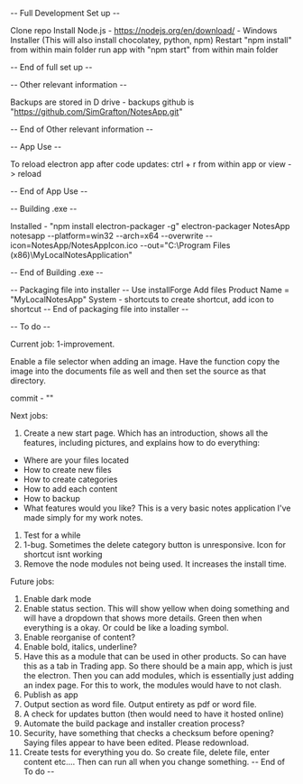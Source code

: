 -- Full Development Set up -- 

Clone repo
Install Node.js - https://nodejs.org/en/download/ - Windows Installer (This will also install chocolatey, python, npm)
Restart
"npm install" from within main folder
run app with "npm start" from within main folder

-- End of full set up --

-- Other relevant information -- 

Backups are stored in D drive - backups
github is "https://github.com/SimGrafton/NotesApp.git"

-- End of Other relevant information --


-- App Use --

To reload electron app after code updates:
ctrl + r from within app or view -> reload

-- End of App Use --

-- Building .exe --

Installed - "npm install electron-packager -g"
electron-packager NotesApp notesapp --platform=win32 --arch=x64 --overwrite --icon=NotesApp/NotesAppIcon.ico --out="C:\Program Files (x86)\MyLocalNotesApplication"

-- End of Building .exe --

-- Packaging file into installer --
Use installForge
Add files
Product Name = "MyLocalNotesApp"
System - shortcuts to create shortcut, add icon to shortcut
-- End of packaging file into installer --

-- To do --

Current job:
1-improvement. 
 
Enable a file selector when adding an image. Have the function copy the image into the documents file as well
and then set the source as that directory.

commit - 
""









Next jobs:

1. Create a new start page. Which has an introduction, shows all the features, including pictures, and explains how
to do everything:
- Where are your files located
- How to create new files
- How to create categories
- How to add each content
- How to backup
- What features would you like? This is a very basic notes application I've made simply for my work notes.

1. Test for a while
3. 1-bug. Sometimes the delete category button is unresponsive.
Icon for shortcut isnt working
2. Remove the node modules not being used. It increases the install time. 

Future jobs:
1. Enable dark mode
2. Enable status section. This will show yellow when doing something and will have a dropdown that shows more details.
Green then when everything is a okay. Or could be like a loading symbol. 
4. Enable reorganise of content?
5. Enable bold, italics, underline?
6. Have this as a module that can be used in other products. So can have this as a tab in Trading app.
So there should be a main app, which is just the electron. Then you can add modules, which is essentially just
adding an index page. For this to work, the modules would have to not clash.
7. Publish as app
8. Output section as word file. Output entirety as pdf or word file. 
9. A check for updates button (then would need to have it hosted online)
10. Automate the build package and installer creation process?
11. Security, have something that checks a checksum before opening? Saying files appear to have been edited. Please 
redownload.
12. Create tests for everything you do. So create file, delete file, enter content etc.... Then can run all when you change
something.
-- End of To do --

